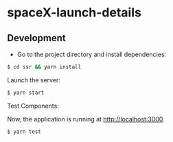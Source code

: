 # spaceX-launch-details

## Development


- Go to the project directory and install dependencies:

```bash
$ cd ssr && yarn install
```

Launch the server:

```bash
$ yarn start
```
Test Components:

Now, the application is running at [http://localhost:3000](http://localhost:3000).

```bash
$ yarn test
```